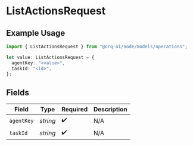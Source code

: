 # ListActionsRequest

## Example Usage

```typescript
import { ListActionsRequest } from "@orq-ai/node/models/operations";

let value: ListActionsRequest = {
  agentKey: "<value>",
  taskId: "<id>",
};
```

## Fields

| Field              | Type               | Required           | Description        |
| ------------------ | ------------------ | ------------------ | ------------------ |
| `agentKey`         | *string*           | :heavy_check_mark: | N/A                |
| `taskId`           | *string*           | :heavy_check_mark: | N/A                |